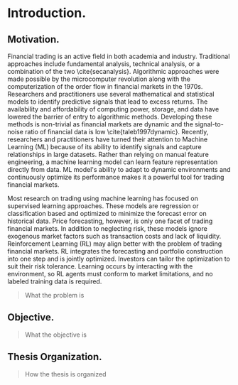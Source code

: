 # Introduction. 
## Motivation. 
Financial trading is an active field in both academia and industry. 
Traditional approaches include fundamental analysis, technical analysis, or a combination of the two \cite{secanalysis}. 
Algorithmic approaches were made possible by the microcomputer revolution along with the computerization of the order flow in financial markets in the 1970s. 
Researchers and practitioners use several mathematical and statistical models to identify predictive signals that lead to excess returns. 
The availability and affordability of computing power, storage, and data have lowered the barrier of entry to algorithmic methods.
Developing these methods is non-trivial as financial markets are dynamic and the signal-to-noise ratio of financial data is low \cite{taleb1997dynamic}. 
Recently, researchers and practitioners have turned their attention to Machine Learning (ML) because of its ability to identify signals and capture relationships in large datasets. 
Rather than relying on manual feature engineering, a machine learning model can learn feature representation directly from data. 
ML model's ability to adapt to dynamic environments and continuously optimize its performance makes it a powerful tool for trading financial markets. 




Most research on trading using machine learning has focused on supervised learning approaches. 
These models are regression or classification based and optimized to minimize the forecast error on historical data. 
Price forecasting, however, is only one facet of trading financial markets. 
In addition to neglecting risk, these models ignore exogenous market factors such as transaction costs and lack of liquidity. 
Reinforcement Learning (RL) may align better with the problem of trading financial markets. 
RL integrates the forecasting and portfolio construction into one step and is jointly optimized. 
Investors can tailor the optimization to suit their risk tolerance. 
Learning occurs by interacting with the environment, so RL agents must conform to market limitations, and no labeled training data is required. 


> What the problem is



## Objective. 
> What the objective is


## Thesis Organization. 
> How the thesis is organized




